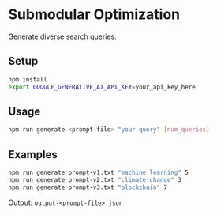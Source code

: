 # Submodular Optimization

Generate diverse search queries.

## Setup

```bash
npm install
export GOOGLE_GENERATIVE_AI_API_KEY=your_api_key_here
```

## Usage

```bash
npm run generate <prompt-file> "your query" [num_queries]
```

## Examples

```bash
npm run generate prompt-v1.txt "machine learning" 5
npm run generate prompt-v2.txt "climate change" 3
npm run generate prompt-v3.txt "blockchain" 7
```

Output: `output-<prompt-file>.json`